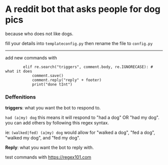 # A reddit bot that asks people for dog pics
because who does not like dogs.

fill your details into `templateconfig.py` then rename the file to `config.py`

---

add new commands with

```
        elif re.search("triggers", comment.body, re.IGNORECASE): # what it does
            comment.save()
            comment.reply("reply" + footer)
            print("done tInt")
```

### Deffenitions

**triggers**: what you want the bot to respond to.

`had (a|my) dog` this means it will respond to "had a dog" OR "had my dog". you can add others by following this regex syntax.

ie: `(walked|fed) (a|my) dog` would allow for "walked a dog", "fed a dog", "walked my dog", and "fed my dog".

**Reply**: what you want the bot to reply with.

test commands with https://regex101.com 